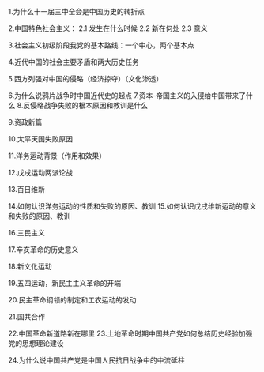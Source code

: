 1.为什么十一届三中全会是中国历史的转折点

2.中国特色社会主义：
  2.1 发生在什么时候
  2.2 新在何处
  2.3 意义

3.社会主义初级阶段我党的基本路线：一个中心，两个基本点

4.近代中国的社会主要矛盾和两大历史任务

5.西方列强对中国的侵略（经济掠夺）（文化渗透）

6.为什么说鸦片战争时中国近代史的起点
7.资本-帝国主义的入侵给中国带来了什么
8.反侵略战争失败的根本原因和教训是什么

9.资政新篇

10.太平天国失败原因

11.洋务运动背景（作用和效果）

12.戊戌运动两派论战

13.百日维新

14.如何认识洋务运动的性质和失败的原因、教训
15.如何认识戊戌维新运动的意义和失败的原因、教训

16.三民主义

17.辛亥革命的历史意义

18.新文化运动

19.五四运动，新民主主义革命的开端

20.民主革命纲领的制定和工农运动的发动

21.国共合作

22.中国革命新道路新在哪里
23.土地革命时期中国共产党如何总结历史经验加强党的思想理论建设

24.为什么说中国共产党是中国人民抗日战争中的中流砥柱
